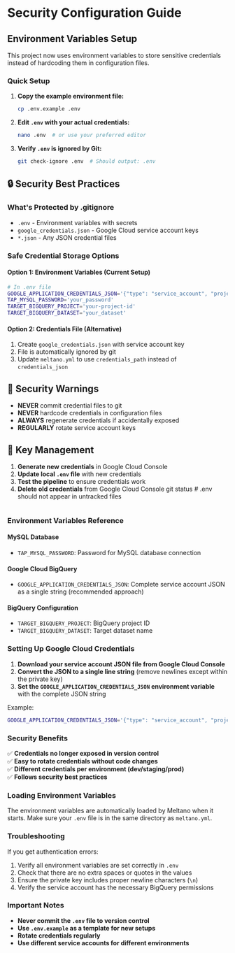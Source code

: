 # Security Configuration Guide

## Environment Variables Setup

This project now uses environment variables to store sensitive credentials instead of hardcoding them in configuration files.

### Quick Setup

1. **Copy the example environment file:**
   ```bash
   cp .env.example .env
   ```

2. **Edit `.env` with your actual credentials:**
   ```bash
   nano .env  # or use your preferred editor
   ```

3. **Verify `.env` is ignored by Git:**
   ```bash
   git check-ignore .env  # Should output: .env
   ```

## 🔒 Security Best Practices

### What's Protected by .gitignore
- `.env` - Environment variables with secrets
- `google_credentials.json` - Google Cloud service account keys  
- `*.json` - Any JSON credential files

### Safe Credential Storage Options

#### Option 1: Environment Variables (Current Setup)
```bash
# In .env file
GOOGLE_APPLICATION_CREDENTIALS_JSON='{"type": "service_account", "project_id": "your-project", ...}'
TAP_MYSQL_PASSWORD='your_password'
TARGET_BIGQUERY_PROJECT='your-project-id'
TARGET_BIGQUERY_DATASET='your_dataset'
```

#### Option 2: Credentials File (Alternative)
1. Create `google_credentials.json` with service account key
2. File is automatically ignored by git
3. Update `meltano.yml` to use `credentials_path` instead of `credentials_json`

## 🚫 Security Warnings

- **NEVER** commit credential files to git
- **NEVER** hardcode credentials in configuration files  
- **ALWAYS** regenerate credentials if accidentally exposed
- **REGULARLY** rotate service account keys

## 🔄 Key Management

1. **Generate new credentials** in Google Cloud Console
2. **Update local `.env` file** with new credentials
3. **Test the pipeline** to ensure credentials work
4. **Delete old credentials** from Google Cloud Console
   git status  # .env should not appear in untracked files
   ```

### Environment Variables Reference

#### MySQL Database
- `TAP_MYSQL_PASSWORD`: Password for MySQL database connection

#### Google Cloud BigQuery
- `GOOGLE_APPLICATION_CREDENTIALS_JSON`: Complete service account JSON as a single string (recommended approach)

#### BigQuery Configuration
- `TARGET_BIGQUERY_PROJECT`: BigQuery project ID
- `TARGET_BIGQUERY_DATASET`: Target dataset name

### Setting Up Google Cloud Credentials

1. **Download your service account JSON file from Google Cloud Console**
2. **Convert the JSON to a single line string** (remove newlines except within the private key)
3. **Set the `GOOGLE_APPLICATION_CREDENTIALS_JSON` environment variable** with the complete JSON string

Example:
```bash
GOOGLE_APPLICATION_CREDENTIALS_JSON='{"type": "service_account", "project_id": "your-project", ...}'
```

### Security Benefits

✅ **Credentials no longer exposed in version control**  
✅ **Easy to rotate credentials without code changes**  
✅ **Different credentials per environment (dev/staging/prod)**  
✅ **Follows security best practices**  

### Loading Environment Variables

The environment variables are automatically loaded by Meltano when it starts. Make sure your `.env` file is in the same directory as `meltano.yml`.

### Troubleshooting

If you get authentication errors:
1. Verify all environment variables are set correctly in `.env`
2. Check that there are no extra spaces or quotes in the values
3. Ensure the private key includes proper newline characters (`\n`)
4. Verify the service account has the necessary BigQuery permissions

### Important Notes

- **Never commit the `.env` file to version control**
- **Use `.env.example` as a template for new setups**
- **Rotate credentials regularly**
- **Use different service accounts for different environments**
